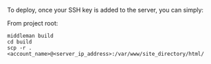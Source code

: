 To deploy, once your SSH key is added to the server, you can simply:

From project root:
```
middleman build
cd build
scp -r . <account_name>@<server_ip_address>:/var/www/site_directory/html/
```
